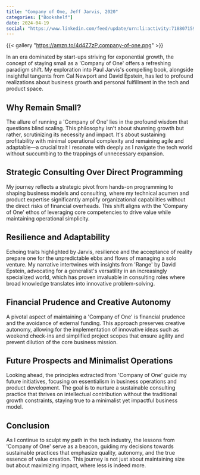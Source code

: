 ```yaml
---
title: "Company of One, Jeff Jarvis, 2020"
categories: ["Bookshelf"]
date: 2024-04-19
social: "https://www.linkedin.com/feed/update/urn:li:activity:7188071594987073536/"
---
```


{{< gallery "https://amzn.to/4d4Z7zP,company-of-one.png" >}}

In an era dominated by start-ups striving for exponential growth, the concept of staying small as a 'Company of One' offers a refreshing paradigm shift. My exploration into Paul Jarvis's compelling book, alongside insightful tangents from Cal Newport and David Epstein, has led to profound realizations about business growth and personal fulfillment in the tech and product space.

## Why Remain Small?

The allure of running a 'Company of One' lies in the profound wisdom that questions blind scaling. This philosophy isn't about shunning growth but rather, scrutinizing its necessity and impact. It's about sustaining profitability with minimal operational complexity and remaining agile and adaptable—a crucial trait I resonate with deeply as I navigate the tech world without succumbing to the trappings of unnecessary expansion.

## Strategic Consulting Over Direct Programming

My journey reflects a strategic pivot from hands-on programming to shaping business models and consulting, where my technical acumen and product expertise significantly amplify organizational capabilities without the direct risks of financial overheads. This shift aligns with the 'Company of One' ethos of leveraging core competencies to drive value while maintaining operational simplicity.

## Resilience and Adaptability

Echoing traits highlighted by Jarvis, resilience and the acceptance of reality prepare one for the unpredictable ebbs and flows of managing a solo venture. My narrative intertwines with insights from 'Range' by David Epstein, advocating for a generalist's versatility in an increasingly specialized world, which has proven invaluable in consulting roles where broad knowledge translates into innovative problem-solving.

## Financial Prudence and Creative Autonomy

A pivotal aspect of maintaining a 'Company of One' is financial prudence and the avoidance of external funding. This approach preserves creative autonomy, allowing for the implementation of innovative ideas such as weekend check-ins and simplified project scopes that ensure agility and prevent dilution of the core business mission.

## Future Prospects and Minimalist Operations

Looking ahead, the principles extracted from 'Company of One' guide my future initiatives, focusing on essentialism in business operations and product development. The goal is to nurture a sustainable consulting practice that thrives on intellectual contribution without the traditional growth constraints, staying true to a minimalist yet impactful business model.

## Conclusion

As I continue to sculpt my path in the tech industry, the lessons from 'Company of One' serve as a beacon, guiding my decisions towards sustainable practices that emphasize quality, autonomy, and the true essence of value creation. This journey is not just about maintaining size but about maximizing impact, where less is indeed more.
